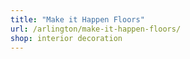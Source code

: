 ```yaml
---
title: "Make it Happen Floors"
url: /arlington/make-it-happen-floors/
shop: interior decoration
---
```

